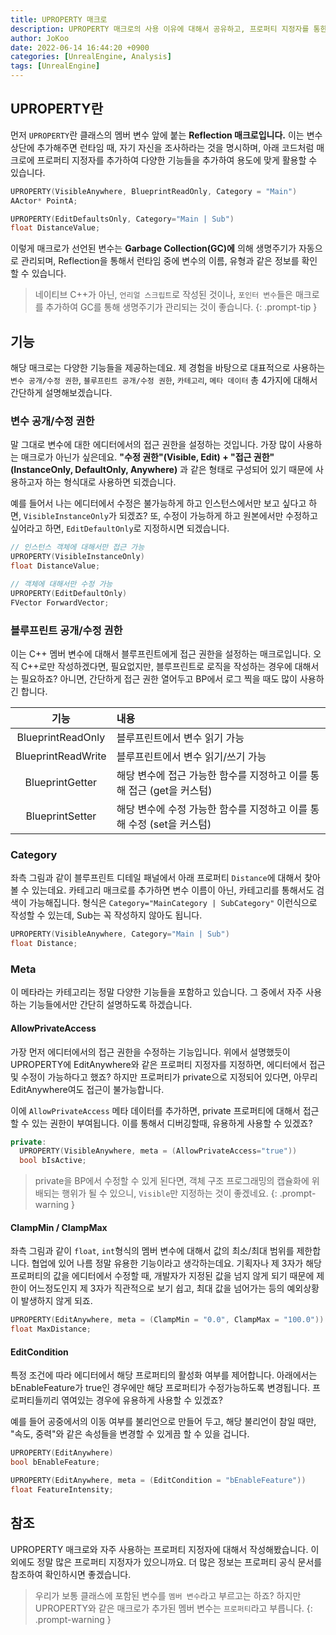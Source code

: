 ```yaml
---
title: UPROPERTY 매크로
description: UPROPERTY 매크로의 사용 이유에 대해서 공유하고, 프로퍼티 지정자를 통한 기능들에 대해서 살펴봅니다.
author: JoKoo
date: 2022-06-14 16:44:20 +0900
categories: [UnrealEngine, Analysis]
tags: [UnrealEngine]
---
```


## UPROPERTY란

먼저 `UPROPERTY`란 클래스의 멤버 변수 앞에 붙는 __Reflection 매크로입니다.__ 이는 변수 상단에 추가해주면 런타임 때, 자기 자신을 조사하라는 것을 명시하며, 아래 코드처럼 매크로에 프로퍼티 지정자를 추가하여 다양한 기능들을 추가하여 용도에 맞게 활용할 수 있습니다.

```cpp
UPROPERTY(VisibleAnywhere, BlueprintReadOnly, Category = "Main")
AActor* PointA;

UPROPERTY(EditDefaultsOnly, Category="Main | Sub")
float DistanceValue;
```

이렇게 매크로가 선언된 변수는 __Garbage Collection(GC)에__ 의해 생명주기가 자동으로 관리되며, Reflection을 통해서 런타임 중에 변수의 이름, 유형과 같은 정보를 확인할 수 있습니다. 

> 네이티브 C++가 아닌, `언리얼 스크립트`로 작성된 것이나, `포인터 변수`들은 매크로를 추가하여 GC를 통해 생명주기가 관리되는 것이 좋습니다.
{: .prompt-tip }

## 기능

해당 매크로는 다양한 기능들을 제공하는데요. 제 경험을 바탕으로 대표적으로 사용하는 `변수 공개/수정 권한`, `블루프린트 공개/수정 권한`, `카테고리`, `메타 데이터` 총 4가지에 대해서 간단하게 설명해보겠습니다.

### 변수 공개/수정 권한
 
말 그대로 변수에 대한 에디터에서의 접근 권한을 설정하는 것입니다. 가장 많이 사용하는 매크로가 아닌가 싶은데요. __"수정 권한"(Visible, Edit) + "접근 권한"(InstanceOnly, DefaultOnly, Anywhere)__ 과 같은 형태로 구성되어 있기 때문에 사용하고자 하는 형식대로 사용하면 되겠습니다. 

예를 들어서 나는 에디터에서 수정은 불가능하게 하고 인스턴스에서만 보고 싶다고 하면, `VisibleInstanceOnly`가 되겠죠? 또, 수정이 가능하게 하고 원본에서만 수정하고 싶어라고 하면, `EditDefaultOnly`로 지정하시면 되겠습니다.

```cpp
// 인스턴스 객체에 대해서만 접근 가능
UPROPERTY(VisibleInstanceOnly)
float DistanceValue;

// 객체에 대해서만 수정 가능
UPROPERTY(EditDefaultOnly)
FVector ForwardVector;
```

### 블루프린트 공개/수정 권한
  
이는 C++ 멤버 변수에 대해서 블루프린트에게 접근 권한을 설정하는 매크로입니다. 오직 C++로만 작성하겠다면, 필요없지만, 블루프린트로 로직을 작성하는 경우에 대해서는 필요하죠? 아니면, 간단하게 접근 권한 열어두고 BP에서 로그 찍을 때도 많이 사용하긴 합니다.

|기능|내용|
|:--:|:--|
|BlueprintReadOnly|블루프린트에서 변수 읽기 가능|
|BlueprintReadWrite|블루프린트에서 변수 읽기/쓰기 가능|
|BlueprintGetter|해당 변수에 접근 가능한 함수를 지정하고 이를 통해 접근 (get을 커스텀)|
|BlueprintSetter|해당 변수에 수정 가능한 함수를 지정하고 이를 통해 수정 (set을 커스텀)|

### Category

좌측 그림과 같이 블루프린트 디테일 패널에서 아래 프로퍼티 `Distance`에 대해서 찾아볼 수 있는데요. 카테고리 매크로를 추가하면 변수 이름이 아닌, 카테고리를 통해서도 검색이 가능해집니다. 형식은 `Category="MainCategory | SubCategory"` 이런식으로 작성할 수 있는데, Sub는 꼭 작성하지 않아도 됩니다. 

```cpp
UPROPERTY(VisibleAnywhere, Category="Main | Sub")
float Distance;	
```

### Meta  
  
이 메타라는 카테고리는 정말 다양한 기능들을 포함하고 있습니다. 그 중에서 자주 사용하는 기능들에서만 간단히 설명하도록 하겠습니다.

#### AllowPrivateAccess

가장 먼저 에디터에서의 접근 권한을 수정하는 기능입니다. 위에서 설명했듯이 UPROPERTY에 EditAnywhere와 같은 프로퍼티 지정자를 지정하면, 에디터에서 접근 및 수정이 가능하다고 했죠? 하지만 프로퍼티가 private으로 지정되어 있다면, 아무리 EditAnywhere여도 접근이 불가능합니다.
  
이에 `AllowPrivateAccess` 메타 데이터를 추가하면, private 프로퍼티에 대해서 접근할 수 있는 권한이 부여됩니다. 이를 통해서 디버깅할때, 유용하게 사용할 수 있겠죠?
  
```cpp
private:
  UPROPERTY(VisibleAnywhere, meta = (AllowPrivateAccess="true"))
  bool bIsActive;
```

> private을 BP에서 수정할 수 있게 된다면, 객체 구조 프로그래밍의 캡슐화에 위배되는 행위가 될 수 있으니, `Visible`만 지정하는 것이 좋겠네요.
{: .prompt-warning }

#### ClampMin / ClampMax

좌측 그림과 같이 `float`, `int`형식의 멤버 변수에 대해서 값의 최소/최대 범위를 제한합니다. 협업에 있어 나름 정말 유용한 기능이라고 생각하는데요. 기획자나 제 3자가 해당 프로퍼티의 값을 에디터에서 수정할 때, 개발자가 지정된 값을 넘지 않게 되기 때문에 제한이 어느정도인지 제 3자가 직관적으로 보기 쉽고, 최대 값을 넘어가는 등의 예외상황이 발생하지 않게 되죠.
  
```cpp
UPROPERTY(EditAnywhere, meta = (ClampMin = "0.0", ClampMax = "100.0"))
float MaxDistance;
```

#### EditCondition

특정 조건에 따라 에디터에서 해당 프로퍼티의 활성화 여부를 제어합니다. 아래에서는 bEnableFeature가 true인 경우에만 해당 프로퍼티가 수정가능하도록 변경됩니다. 프로퍼티들끼리 엮여있는 경우에 유용하게 사용할 수 있겠죠? 
  
예를 들어 공중에서의 이동 여부를 불리언으로 만들어 두고, 해당 불리언이 참일 때만, "속도, 중력"와 같은 속성들을 변경할 수 있게끔 할 수 있을 겁니다.

```cpp
UPROPERTY(EditAnywhere)
bool bEnableFeature;

UPROPERTY(EditAnywhere, meta = (EditCondition = "bEnableFeature"))
float FeatureIntensity;
```

## 참조

UPROPERTY 매크로와 자주 사용하는 프로퍼티 지정자에 대해서 작성해봤습니다. 이 외에도 정말 많은 프로퍼티 지정자가 있으니까요. 더 많은 정보는 프로퍼티 공식 문서를 참조하여 확인하시면 좋겠습니다.


> 우리가 보통 클래스에 포함된 변수를 `멤버 변수`라고 부르고는 하죠? 하지만 UPROPERTY와 같은 매크로가 추가된 멤버 변수는 `프로퍼티`라고 부릅니다.
{: .prompt-warning }